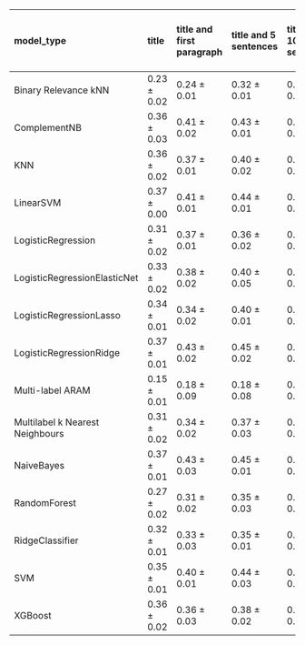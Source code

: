 | model_type                      | title           | title and first paragraph   | title and 5 sentences   | title and 10 sentences   | title and first sentence each paragraph   | raw text            |
|:--------------------------------|:----------------|:----------------------------|:------------------------|:-------------------------|:------------------------------------------|:--------------------|
| Binary Relevance kNN            | 0.23 $\pm$ 0.02 | 0.24 $\pm$ 0.01             | 0.32 $\pm$ 0.01         | 0.33 $\pm$ 0.04          | 0.33 $\pm$ 0.01                           | 0.33 $\pm$ 0.04     |
| ComplementNB                    | 0.36 $\pm$ 0.03 | 0.41 $\pm$ 0.02             | 0.43 $\pm$ 0.01         | 0.49 $\pm$ 0.03          | 0.48 $\pm$ 0.02                           | 0.51 $\pm$ 0.01     |
| KNN                             | 0.36 $\pm$ 0.02 | 0.37 $\pm$ 0.01             | 0.40 $\pm$ 0.02         | 0.43 $\pm$ 0.01          | 0.44 $\pm$ 0.01                           | 0.46 $\pm$ 0.01     |
| LinearSVM                       | 0.37 $\pm$ 0.00 | 0.41 $\pm$ 0.01             | 0.44 $\pm$ 0.01         | 0.46 $\pm$ 0.03          | 0.46 $\pm$ 0.01                           | 0.50 $\pm$ 0.02     |
| LogisticRegression              | 0.31 $\pm$ 0.02 | 0.37 $\pm$ 0.01             | 0.36 $\pm$ 0.02         | 0.42 $\pm$ 0.01          | 0.41 $\pm$ 0.02                           | 0.45 $\pm$ 0.02     |
| LogisticRegressionElasticNet    | 0.33 $\pm$ 0.02 | 0.38 $\pm$ 0.02             | 0.40 $\pm$ 0.05         | 0.44 $\pm$ 0.01          | 0.44 $\pm$ 0.02                           | 0.49 $\pm$ 0.01     |
| LogisticRegressionLasso         | 0.34 $\pm$ 0.01 | 0.34 $\pm$ 0.02             | 0.40 $\pm$ 0.01         | 0.44 $\pm$ 0.01          | 0.44 $\pm$ 0.02                           | 0.49 $\pm$ 0.02     |
| LogisticRegressionRidge         | 0.37 $\pm$ 0.01 | 0.43 $\pm$ 0.02             | 0.45 $\pm$ 0.02         | 0.49 $\pm$ 0.02          | 0.50 $\pm$ 0.00                           | 0.51 $\pm$ 0.01     |
| Multi-label ARAM                | 0.15 $\pm$ 0.01 | 0.18 $\pm$ 0.09             | 0.18 $\pm$ 0.08         | 0.24 $\pm$ 0.09          | 0.22 $\pm$ 0.03                           | 0.26 $\pm$ 0.04     |
| Multilabel k Nearest Neighbours | 0.31 $\pm$ 0.02 | 0.34 $\pm$ 0.02             | 0.37 $\pm$ 0.03         | 0.38 $\pm$ 0.04          | 0.37 $\pm$ 0.03                           | 0.40 $\pm$ 0.03     |
| NaiveBayes                      | 0.37 $\pm$ 0.01 | 0.43 $\pm$ 0.03             | 0.45 $\pm$ 0.01         | 0.49 $\pm$ 0.01          | 0.50 $\pm$ 0.01                           | 0.52 $\pm$ 0.01     |
| RandomForest                    | 0.27 $\pm$ 0.02 | 0.31 $\pm$ 0.02             | 0.35 $\pm$ 0.03         | 0.40 $\pm$ 0.01          | 0.37 $\pm$ 0.04                           | 0.44 $\pm$ 0.03     |
| RidgeClassifier                 | 0.32 $\pm$ 0.01 | 0.33 $\pm$ 0.03             | 0.35 $\pm$ 0.01         | 0.44 $\pm$ 0.02          | 0.44 $\pm$ 0.01                           | 0.47 $\pm$ 0.02     |
| SVM                             | 0.35 $\pm$ 0.01 | 0.40 $\pm$ 0.01             | 0.44 $\pm$ 0.03         | 0.48 $\pm$ 0.02          | 0.48 $\pm$ 0.03                           | **0.53 $\pm$ 0.04** |
| XGBoost                         | 0.36 $\pm$ 0.02 | 0.36 $\pm$ 0.03             | 0.38 $\pm$ 0.02         | 0.43 $\pm$ 0.00          | 0.42 $\pm$ 0.03                           | 0.48 $\pm$ 0.01     |